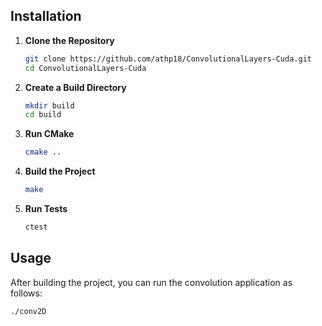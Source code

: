 ## Installation

1. **Clone the Repository**
    ```bash
    git clone https://github.com/athp18/ConvolutionalLayers-Cuda.git
    cd ConvolutionalLayers-Cuda
    ```

2. **Create a Build Directory**
    ```bash
    mkdir build
    cd build
    ```

3. **Run CMake**
    ```bash
    cmake ..
    ```

4. **Build the Project**
    ```bash
    make
    ```

5. **Run Tests**
    ```bash
    ctest
    ```

## Usage

After building the project, you can run the convolution application as follows:

```bash
./conv2D

